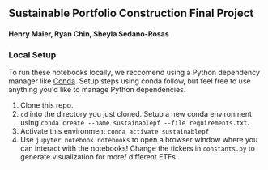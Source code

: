 ## Sustainable Portfolio Construction Final Project
#### Henry Maier, Ryan Chin, Sheyla Sedano-Rosas

### Local Setup
To run these notebooks locally, we reccomend using a Python dependency manager like [Conda](https://docs.conda.io/en/latest/). Setup steps using conda follow, but feel free to use anything you'd like to manage Python dependencies.

1. Clone this repo.
2. `cd` into the directory you just cloned. Setup a new conda environment using `conda create --name sustainablepf --file requirements.txt`.
3. Activate this environment `conda activate sustainablepf`
4. Use `jupyter notebook notebooks` to open a browser window where you can interact with the notebooks! Change the tickers in `constants.py` to generate visualization for more/ different ETFs.
